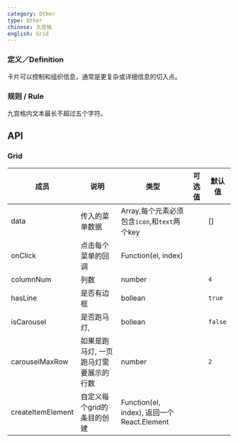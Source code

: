 ```yaml
---
category: Other
type: Other
chinese: 九宫格
english: Grid
---
```



### 定义／Definition
卡片可以控制和组织信息，通常是更复杂或详细信息的切入点。

### 规则 / Rule
九宫格内文本最长不超过五个字符。


## API

### Grid
| 成员        | 说明           | 类型       |   可选值     | 默认值       |
|------------|----------------|-----------|---------|--------------|
| data    |    传入的菜单数据     | Array,每个元素必须包含`icon`,和`text`两个key   |  | [] |
| onClick    |   点击每个菜单的回调     | Function(el, index)  |  |  |
| columnNum    |   列数     | number  |  | `4` |
| hasLine    |   是否有边框     | bollean  |  | `true` |
| isCarousel    |   是否跑马灯,     | bollean  |  | `false` |
| carouselMaxRow    |   如果是跑马灯, 一页跑马灯需要展示的行数   | number  |  | `2` |
| createItemElement    |   自定义每个grid的条目的创建   | Function(el, index), 返回一个React.Element  |  |  |
